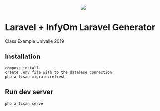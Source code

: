 <p align="center"><img src="https://laravel.com/assets/img/components/logo-laravel.svg"></p>

# Laravel + InfyOm  Laravel Generator

Class Example Univalle 2019

## Installation
```
compose install
create .env file with to the database connection
php artisan migrate:refresh 
```
## Run dev server
```  
php artisan serve
```
